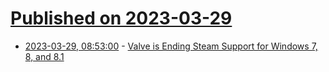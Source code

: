 # [Published on 2023-03-29](index.md)

* [2023-03-29, 08:53:00](https://soylentnews.org/article.pl?sid=23/03/28/1511238&from=rss) - [Valve is Ending Steam Support for Windows 7, 8, and 8.1](https://soylentnews.org/article.pl?sid=23/03/28/1511238&from=rss)
